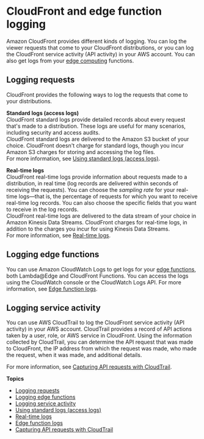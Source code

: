 # CloudFront and edge function logging<a name="logging"></a>

Amazon CloudFront provides different kinds of logging\. You can log the viewer requests that come to your CloudFront distributions, or you can log the CloudFront service activity \(API activity\) in your AWS account\. You can also get logs from your [edge computing](https://aws.amazon.com/cloudfront/features/#Edge_Computing) functions\.

## Logging requests<a name="logging-requests"></a>

CloudFront provides the following ways to log the requests that come to your distributions\.

**Standard logs \(access logs\)**  
CloudFront standard logs provide detailed records about every request that's made to a distribution\. These logs are useful for many scenarios, including security and access audits\.  
CloudFront standard logs are delivered to the Amazon S3 bucket of your choice\. CloudFront doesn't charge for standard logs, though you incur Amazon S3 charges for storing and accessing the log files\.  
For more information, see [Using standard logs \(access logs\)](AccessLogs.md)\.

**Real\-time logs**  
CloudFront real\-time logs provide information about requests made to a distribution, in real time \(log records are delivered within seconds of receiving the requests\)\. You can choose the *sampling rate* for your real\-time logs—that is, the percentage of requests for which you want to receive real\-time log records\. You can also choose the specific fields that you want to receive in the log records\.  
CloudFront real\-time logs are delivered to the data stream of your choice in Amazon Kinesis Data Streams\. CloudFront charges for real\-time logs, in addition to the charges you incur for using Kinesis Data Streams\.  
For more information, see [Real\-time logs](real-time-logs.md)\.

## Logging edge functions<a name="logging-edge-functions"></a>

You can use Amazon CloudWatch Logs to get logs for your [edge functions](edge-functions.md), both Lambda@Edge and CloudFront Functions\. You can access the logs using the CloudWatch console or the CloudWatch Logs API\. For more information, see [Edge function logs](edge-functions-logs.md)\.

## Logging service activity<a name="logging-service-activity"></a>

You can use AWS CloudTrail to log the CloudFront service activity \(API activity\) in your AWS account\. CloudTrail provides a record of API actions taken by a user, role, or AWS service in CloudFront\. Using the information collected by CloudTrail, you can determine the API request that was made to CloudFront, the IP address from which the request was made, who made the request, when it was made, and additional details\.

For more information, see [Capturing API requests with CloudTrail](logging_using_cloudtrail.md)\.

**Topics**
+ [Logging requests](#logging-requests)
+ [Logging edge functions](#logging-edge-functions)
+ [Logging service activity](#logging-service-activity)
+ [Using standard logs \(access logs\)](AccessLogs.md)
+ [Real\-time logs](real-time-logs.md)
+ [Edge function logs](edge-functions-logs.md)
+ [Capturing API requests with CloudTrail](logging_using_cloudtrail.md)
